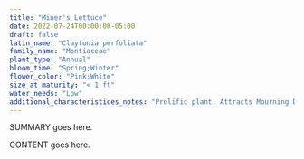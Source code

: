 ```yaml
---
title: "Miner's Lettuce"
date: 2022-07-24T00:00:00-05:00
draft: false
latin_name: "Claytonia perfoliata"
family_name: "Montiaceae"
plant_type: "Annual"
bloom_time: "Spring;Winter"
flower_color: "Pink;White"
size_at_maturity: "< 1 ft"
water_needs: "Low"
additional_characteristices_notes: "Prolific plant. Attracts Mourning Doves and California Quail."
---
```


SUMMARY goes here.

<!--more-->

CONTENT goes here.